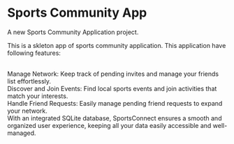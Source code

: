 # Sports Community App

A new Sports Community Application project.


This is a skleton app of sports community application. This application have following features: <br /> <br /> 

Manage Network: Keep track of pending invites and manage your friends list effortlessly. <br /> 
Discover and Join Events: Find local sports events and join activities that match your interests.<br /> 
Handle Friend Requests: Easily manage pending friend requests to expand your network.<br /> 
With an integrated SQLite database, SportsConnect ensures a smooth and organized user experience, keeping all your data easily accessible and well-managed.
